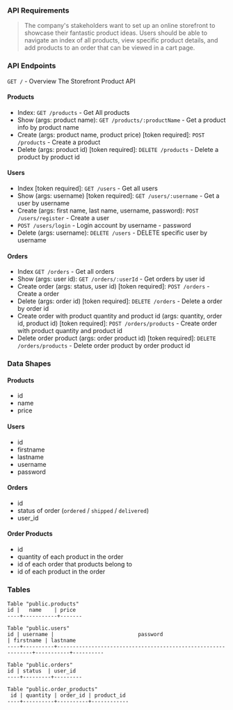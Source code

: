 ### API Requirements
> The company's stakeholders want to set up an online storefront to showcase their fantastic product ideas.
> Users should be able to navigate an index of all products, view specific product details, and add products to an order that can be viewed in a cart page.


### API Endpoints
`GET /` - Overview The Storefront Product API

#### Products
- Index: `GET /products` - Get All products
- Show (args: product name): `GET /products/:productName` - Get a product info by product name
- Create (args: product name, product price) [token required]: `POST /products` - Create a product
- Delete (args: product id) [token required]: `DELETE /products` - Delete a product by product id

#### Users
- Index [token required]: `GET /users` - Get all users
- Show (args: username) [token required]: `GET /users/:username` - Get a user by username
- Create (args: first name, last name, username, password): `POST /users/register` - Create a user
- `POST /users/login` - Login account by username - password
- Delete (args: username): `DELETE /users` - DELETE specific user by username

#### Orders
- Index `GET /orders` - Get all orders
- Show (args: user id): `GET /orders/:userId` - Get orders by user id
- Create order (args: status, user id) [token required]: `POST /orders` - Create a order
- Delete (args: order id) [token required]: `DELETE /orders` - Delete a order by order id
- Create order with product quantity and product id (args: quantity, order id, product id) [token required]: `POST /orders/products` - Create order with product quantity and product id
- Delete order product (args: order product id) [token required]: `DELETE /orders/products` - Delete order product by order product id

### Data Shapes
#### Products
-  id
- name
- price

#### Users
- id
- firstname
- lastname
- username
- password

#### Orders
- id
- status of order (`ordered` / `shipped` / `delivered`)
- user_id

#### Order Products
- id
- quantity of each product in the order
- id of each order that products belong to
- id of each product in the order

### Tables
```shell
Table "public.products"
id |   name    | price
----+-----------+-------
```

```shell
Table "public.users"
id | username |                           password                           | firstname | lastname
----+----------+--------------------------------------------------------------+-----------+----------
```

```shell
Table "public.orders"
id | status  | user_id
----+---------+---------
```

```shell
Table "public.order_products"
 id | quantity | order_id | product_id
----+----------+----------+------------
```